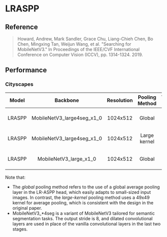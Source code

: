# LRASPP

## Reference

> Howard, Andrew, Mark Sandler, Grace Chu, Liang-Chieh Chen, Bo Chen, Mingxing Tan, Weijun Wang, et al. "Searching for MobileNetV3." In Proceedings of the IEEE/CVF International Conference on Computer Vision (ICCV), pp. 1314-1324. 2019.

## Performance

### Cityscapes

| Model | Backbone | Resolution | Pooling Method | Training Iters | mIoU | mIoU (flip) | mIoU (ms+flip) | Links |
|:-:|:-:|:-:|:-:|:-:|:-:|:-:|:-:|:-:|
|LRASPP|MobileNetV3_large4seg_x1_0|1024x512|Global|80000|72.33%|72.63%|73.77%|[model](https://paddleseg.bj.bcebos.com/dygraph/cityscapes/lraspp_mobilenetv3_cityscapes_1024x512_80k/model.pdparams) \| [log](https://paddleseg.bj.bcebos.com/dygraph/cityscapes/lraspp_mobilenetv3_cityscapes_1024x512_80k/train.log) \| [vdl](https://paddlepaddle.org.cn/paddle/visualdl/service/app?id=)|
|LRASPP|MobileNetV3_large4seg_x1_0|1024x512|Large kernel|80000|73.19%|73.40%|74.20%|[model](https://paddleseg.bj.bcebos.com/dygraph/cityscapes/lraspp_mobilenetv3_cityscapes_1024x512_80k_large_kernel/model.pdparams) \| [log](https://paddleseg.bj.bcebos.com/dygraph/cityscapes/lraspp_mobilenetv3_cityscapes_1024x512_80k_large_kernel/train.log) \| [vdl](https://paddlepaddle.org.cn/paddle/visualdl/service/app?id=)|
|LRASPP|MobileNetV3_large_x1_0|1024x512|Global|80000|70.13%|70.43%|72.12%|[model](https://paddleseg.bj.bcebos.com/dygraph/cityscapes/lraspp_mobilenetv3_cityscapes_1024x512_80k_os32/model.pdparams) \| [log](https://paddleseg.bj.bcebos.com/dygraph/cityscapes/lraspp_mobilenetv3_cityscapes_1024x512_80k_os32/train.log) \| [vdl](https://paddlepaddle.org.cn/paddle/visualdl/service/app?id=)|

Note that:
- The *global* pooling method refers to the use of a global average pooling layer in the LR-ASPP head, which easily adapts to small-sized input images. In contrast, the *large-kernel* pooling method uses a 49x49 kernel for average pooling, which is consistent with the design in the original paper.
- MobileNetV3_\*4seg is a variant of MobileNetV3 tailored for semantic segmentation tasks. The output stride is 8, and dilated convolutional layers are used in place of the vanilla convolutional layers in the last two stages.
